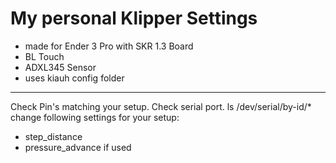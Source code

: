 # My personal Klipper Settings
- made for Ender 3 Pro with SKR 1.3 Board
- BL Touch
- ADXL345 Sensor
- uses kiauh config folder

---

Check Pin's matching your setup.
Check serial port. ls /dev/serial/by-id/*
change following settings for your setup:
- step_distance
- pressure_advance if used
